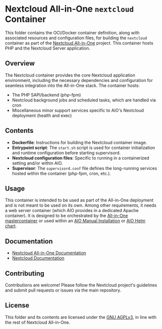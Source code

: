 # Nextcloud All-in-One ``nextcloud`` Container

This folder contains the OCI/Docker container definition, along with associated resources and configuration files, for building the `nextcloud` container as part of the [Nextcloud All-in-One](https://github.com/nextcloud/all-in-one) project. This container hosts PHP and the Nextcloud Server application.

## Overview

The Nextcloud container provides the core Nextcloud application environment, including the necessary dependencies and configuration for seamless integration into the All-in-One stack. The container hosts:

- The PHP SAPI/backend (php-fpm)
- Nextcloud background jobs and scheduled tasks, which are handled via cron
- Miscellaneous minor support services specific to AIO's Nextcloud deployment (health and exec)

## Contents

- **Dockerfile**: Instructions for building the Nextcloud container image.
- **Entrypoint script**: The `start.sh` script is used for container initialization and runtime configuration before starting supervisord.
- **Nextcloud configuration files**: Specific to running in a containerized setting and/or within AIO.
- **Supervisor**: The `supervisord.conf` file defines the long-running services hosted within the container (php-fpm, cron, etc.).

## Usage

This container is intended to be used as part of the All-in-One deployment and is not meant to be used on its own. Among other requirements, it needs a web server container (which AIO provides in a dedicated Apache container). It is designed to be orchestrated by the [All-in-One mastercontainer](https://github.com/nextcloud/all-in-one/tree/main/Containers/mastercontainer) or used within an [AIO Manual Installation](https://github.com/nextcloud/all-in-one/tree/main/manual-install) or [AIO Helm chart](https://github.com/nextcloud/all-in-one/tree/main/nextcloud-aio-helm-chart).

## Documentation

- [Nextcloud All-in-One Documentation](https://github.com/nextcloud/all-in-one#readme)
- [Nextcloud Documentation](https://docs.nextcloud.com/)

## Contributing

Contributions are welcome! Please follow the Nextcloud project's guidelines and submit pull requests or issues via the main repository.

## License

This folder and its contents are licensed under the [GNU AGPLv3](https://www.gnu.org/licenses/agpl-3.0.html), in line with the rest of Nextcloud All-in-One.
